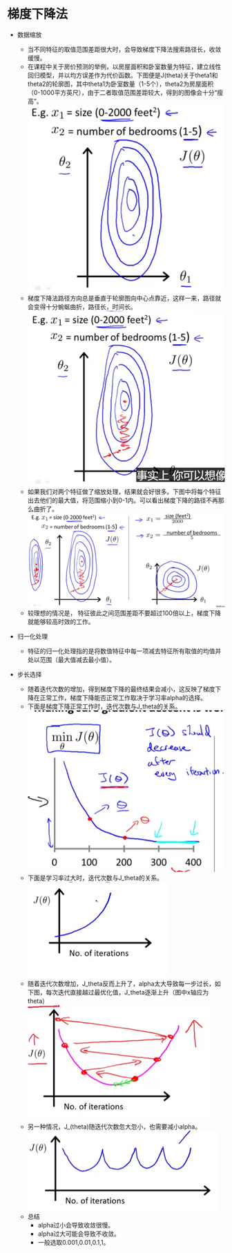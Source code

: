 # 梯度下降法
- 数据缩放
	- 当不同特征的取值范围差距很大时，会导致梯度下降法搜索路径长，收敛缓慢。
	- 在课程中关于房价预测的举例，以房屋面积和卧室数量为特征，建立线性回归模型，并以均方误差作为代价函数。下图便是J(theta)关于theta1和theta2的轮廓图，其中theta1为卧室数量（1-5个），theta2为房屋面积（0-1000平方英尺），由于二者取值范围差距较大，得到的图像会十分“瘦高”。
	![](https://github.com/MrTuo/Stanford-machine-learning-note/blob/master/picture/%E6%88%BF%E5%B1%8B%E5%9B%BE%E5%83%8F.PNG?raw=true)
    - 梯度下降法路径方向总是垂直于轮廓图向中心点靠近，这样一来，路径就会变得十分蜿蜒曲折，路径长，时间长。
    ![](https://github.com/MrTuo/Stanford-machine-learning-note/blob/master/picture/%E4%B8%8B%E9%99%8D%E8%B7%AF%E5%BE%84%E9%95%BF.PNG?raw=true)
    - 如果我们对两个特征做了缩放处理，结果就会好很多。下图中将每个特征出去他们的最大值，将范围缩小到0-1内。可以看出梯度下降的路径不再那么曲折了。
    ![](https://github.com/MrTuo/Stanford-machine-learning-note/blob/master/picture/%E5%A5%BD%E5%BE%88%E5%A4%9A.PNG?raw=true)
    - 较理想的情况是， 特征彼此之间范围差距不要超过100倍以上，梯度下降就能够较高时效的工作。
- 归一化处理
	- 特征的归一化处理指的是将数值特征中每一项减去特征所有取值的均值并处以范围（最大值减去最小值）。

- 步长选择
	- 随着迭代次数的增加，得到梯度下降的最终结果会减小，这反映了梯度下降在正常工作，梯度下降能否正常工作取决于学习率alpha的选择。
	- 下面是梯度下降正常工作时，迭代次数与J_theta的关系。
	![](https://github.com/MrTuo/Stanford-machine-learning-note/blob/master/picture/%E6%A2%AF%E5%BA%A6%E4%B8%8B%E9%99%8D%E6%AD%A3%E5%B8%B8%E5%B7%A5%E4%BD%9C.PNG?raw=true)
    - 下面是学习率过大时，迭代次数与J_theta的关系。
    ![](https://github.com/MrTuo/Stanford-machine-learning-note/blob/master/picture/%E4%B8%8D%E6%AD%A3%E5%B8%B8%E5%B7%A5%E4%BD%9C.PNG?raw=true)
    - 随着迭代次数增加，J_theta反而上升了，alpha太大导致每一步过长，如下图，每次迭代直接越过最优化值，J_theta逐渐上升（图中x轴应为theta）
    ![](https://github.com/MrTuo/Stanford-machine-learning-note/blob/master/picture/%E9%80%90%E6%B8%90%E4%B8%8A%E5%8D%87.PNG?raw=true)
    - 另一种情况，J_(theta)随迭代次数忽大忽小，也需要减小alpha。
    ![](https://github.com/MrTuo/Stanford-machine-learning-note/blob/master/picture/%E9%9C%87%E8%8D%A1.PNG?raw=true)
    - 总结
    	- alpha过小会导致收敛很慢。
    	- alpha过大可能会导致不收敛。
    	- 一般选取0.001,0.01,0.1,1。 
